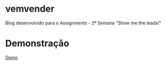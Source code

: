 # vemvender
Blog desenvolvido para o Assignments - 2ª Semana "Show me the leads!"

# Demonstração
[Demo](http://brunosaibert.com.br/projetos/vemvender/)
